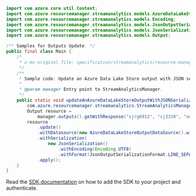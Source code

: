 ```java
import com.azure.core.util.Context;
import com.azure.resourcemanager.streamanalytics.models.AzureDataLakeStoreOutputDataSource;
import com.azure.resourcemanager.streamanalytics.models.Encoding;
import com.azure.resourcemanager.streamanalytics.models.JsonOutputSerializationFormat;
import com.azure.resourcemanager.streamanalytics.models.JsonSerialization;
import com.azure.resourcemanager.streamanalytics.models.Output;

/** Samples for Outputs Update. */
public final class Main {
    /*
     * x-ms-original-file: specification/streamanalytics/resource-manager/Microsoft.StreamAnalytics/stable/2020-03-01/examples/Output_Update_AzureDataLakeStore.json
     */
    /**
     * Sample code: Update an Azure Data Lake Store output with JSON serialization.
     *
     * @param manager Entry point to StreamAnalyticsManager.
     */
    public static void updateAnAzureDataLakeStoreOutputWithJSONSerialization(
        com.azure.resourcemanager.streamanalytics.StreamAnalyticsManager manager) {
        Output resource =
            manager.outputs().getWithResponse("sjrg6912", "sj3310", "output5195", Context.NONE).getValue();
        resource
            .update()
            .withDatasource(new AzureDataLakeStoreOutputDataSource().withAccountName("differentaccount"))
            .withSerialization(
                new JsonSerialization()
                    .withEncoding(Encoding.UTF8)
                    .withFormat(JsonOutputSerializationFormat.LINE_SEPARATED))
            .apply();
    }
}
```

Read the [SDK documentation](https://github.com/Azure/azure-sdk-for-java/blob/azure-resourcemanager-streamanalytics_1.0.0-beta.2/sdk/streamanalytics/azure-resourcemanager-streamanalytics/README.md) on how to add the SDK to your project and authenticate.
